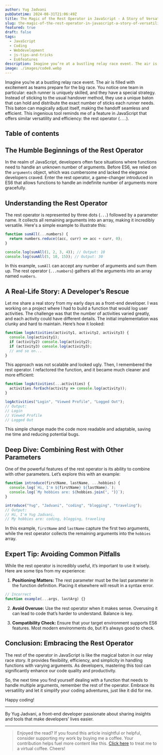 ```yaml
---
author: Yug Jadvani
pubDatetime: 2024-08-31T21:06:49Z
title: The Magic of the Rest Operator in JavaScript - A Story of Versatility and Adventure
slug: the-magic-of-the-rest-operator-in-javascript-a-story-of-versatility-and-adventure
featured: true
draft: false
tags:
  - JavaScript
  - Coding
  - Webdevelopment
  - js-tips-and-tricks
  - Es6features
description: Imagine you’re at a bustling relay race event. The air is filled with excitement as teams prepare for the big race.
image: ./images/code8.webp
---
```


Imagine you’re at a bustling relay race event. The air is filled with excitement as teams prepare for the big race. You notice one team in particular: each runner is uniquely skilled, and they have a special strategy. Instead of sticking to the usual handover method, they use a unique baton that can hold and distribute the exact number of sticks each runner needs. This baton can magically adjust itself, making the handoff seamless and efficient. This ingenious tool reminds me of a feature in JavaScript that offers similar versatility and efficiency: the rest operator (`...`).

## Table of contents

## The Humble Beginnings of the Rest Operator

In the realm of JavaScript, developers often face situations where functions need to handle an unknown number of arguments. Before ES6, we relied on the `arguments` object, which was cumbersome and lacked the elegance developers craved. Enter the rest operator, a game-changer introduced in ES6 that allows functions to handle an indefinite number of arguments more gracefully.

## Understanding the Rest Operator

The rest operator is represented by three dots (`...`) followed by a parameter name. It collects all remaining arguments into an array, making it incredibly versatile. Here's a simple example to illustrate this:

```javascript
function sumAll(...numbers) {
  return numbers.reduce((acc, curr) => acc + curr, 0);
}

console.log(sumAll(1, 2, 3, 4)); // Output: 10
console.log(sumAll(5, 10, 15)); // Output: 30
```

In this example, `sumAll` can accept any number of arguments and sum them up. The rest operator (`...numbers`) gathers all the arguments into an array named `numbers`.

## A Real-Life Story: A Developer’s Rescue

Let me share a real story from my early days as a front-end developer. I was working on a project where I had to build a function that would log user activities. The challenge was that the number of activities varied greatly, and each activity could have different details. The initial implementation was clunky and hard to maintain. Here’s how it looked:

```javascript
function logActivities(activity1, activity2, activity3) {
  console.log(activity1);
  if (activity2) console.log(activity2);
  if (activity3) console.log(activity3);
  // and so on...
}
```

This approach was not scalable and looked ugly. Then, I remembered the rest operator. I refactored the function, and it became much cleaner and more efficient:

```javascript
function logActivities(...activities) {
  activities.forEach(activity => console.log(activity));
}

logActivities("Login", "Viewed Profile", "Logged Out");
// Output:
// Login
// Viewed Profile
// Logged Out
```

This simple change made the code more readable and adaptable, saving me time and reducing potential bugs.

## Deep Dive: Combining Rest with Other Parameters

One of the powerful features of the rest operator is its ability to combine with other parameters. Let’s explore this with an example:

```javascript
function introduce(firstName, lastName, ...hobbies) {
  console.log(`Hi, I'm ${firstName} ${lastName}.`);
  console.log(`My hobbies are: ${hobbies.join(", ")}`);
}

introduce("Yug", "Jadvani", "coding", "blogging", "traveling");
// Output:
// Hi, I'm Yug Jadvani.
// My hobbies are: coding, blogging, traveling
```

In this example, `firstName` and `lastName` capture the first two arguments, while the rest operator collects the remaining arguments into the `hobbies` array.

## Expert Tip: Avoiding Common Pitfalls

While the rest operator is incredibly useful, it’s important to use it wisely. Here are some tips from my experience:

1. **Positioning Matters:** The rest parameter must be the last parameter in the function definition. Placing it elsewhere will result in a syntax error.

```javascript
// Incorrect
function example(...args, lastArg) {}
```

2. **Avoid Overuse:** Use the rest operator when it makes sense. Overusing it can lead to code that’s harder to understand. Balance is key.

3. **Compatibility Check:** Ensure that your target environment supports ES6 features. Most modern environments do, but it’s always good to check.

## Conclusion: Embracing the Rest Operator

The rest of the operator in JavaScript is like the magical baton in our relay race story. It provides flexibility, efficiency, and simplicity in handling functions with varying arguments. As developers, mastering this tool can significantly enhance our code quality and productivity.

So, the next time you find yourself dealing with a function that needs to handle multiple arguments, remember the rest of the operator. Embrace its versatility and let it simplify your coding adventures, just like it did for me.

Happy coding!

---

By Yug Jadvani, a front-end developer passionate about sharing insights and tools that make developers’ lives easier.

---

> Enjoyed the read? If you found this article insightful or helpful, consider supporting my work by buying me a coffee. Your contribution helps fuel more content like this. [Click here](https://buymeacoffee.com/yugjadvani9) to treat me to a virtual coffee. Cheers!
